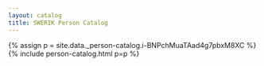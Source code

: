 ```yaml
---
layout: catalog
title: SWERIK Person Catalog
---
```

{% assign p = site.data._person-catalog.i-BNPchMuaTAad4g7pbxM8XC %}
{% include person-catalog.html p=p %}

